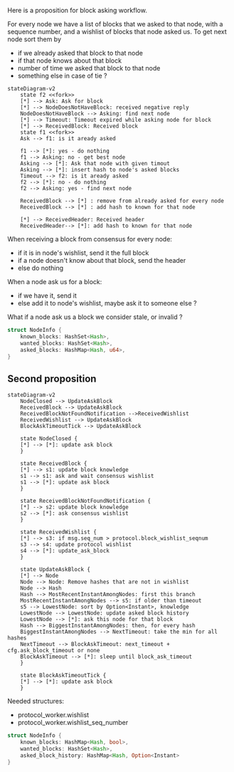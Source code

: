 Here is a proposition for block asking workflow.

For every node we have a list of blocks that we asked to that node, with a sequence number,
and a wishlist of blocks that node asked us.
To get next node sort them by
* if we already asked that block to that node
* if that node knows about that block
* number of time we asked that block to that node
* something else in case of tie ?

```mermaid
stateDiagram-v2
    state f2 <<fork>>
    [*] --> Ask: Ask for block
    [*] --> NodeDoesNotHaveBlock: received negative reply
    NodeDoesNotHaveBlock --> Asking: find next node
    [*] --> Timeout: Timeout expired while asking node for block
    [*] --> ReceivedBlock: Received block
    state f1 <<fork>>
    Ask --> f1: is it aready asked

    f1 --> [*]: yes - do nothing
    f1 --> Asking: no - get best node
    Asking --> [*]: Ask that node with given timout
    Asking --> [*]: insert hash to node's asked blocks
    Timeout --> f2: is it aready asked
    f2 --> [*]: no - do nothing
    f2 --> Asking: yes - find next node

    ReceivedBlock --> [*] : remove from already asked for every node
    ReceivedBlock --> [*] : add hash to known for that node

    [*] --> ReceivedHeader: Received header
    ReceivedHeader--> [*]: add hash to known for that node
```

When receiving a block from consensus for every node:
* if it is in node's wishlist, send it the full block
* if a node doesn't know about that block, send the header
* else do nothing

When a node ask us for a block:
* if we have it, send it
* else add it to node's wishlist, maybe ask it to someone else ?

What if a node ask us a block we consider stale, or invalid ?

```rust
struct NodeInfo {
    known_blocks: HashSet<Hash>,
    wanted_blocks: HashSet<Hash>,
    asked_blocks: HashMap<Hash, u64>,
}
```

## Second proposition
```mermaid
stateDiagram-v2
    NodeClosed --> UpdateAskBlock
    ReceivedBlock --> UpdateAskBlock
    ReceivedBlockNotFoundNotification -->ReceivedWishlist
    ReceivedWishlist --> UpdateAskBlock
    BlockAskTimeoutTick --> UpdateAskBlock

    state NodeClosed {
    [*] --> [*]: update ask block
    }

    state ReceivedBlock {
    [*] --> s1: update block knowledge
    s1 --> s1: ask and wait consensus wishlist
    s1 --> [*]: update ask block
    }

    state ReceivedBlockNotFoundNotification {
    [*] --> s2: update block knowledge
    s2 --> [*]: ask consensus wishlist
    }

    state ReceivedWishlist {
    [*] --> s3: if msg.seq_num > protocol.block_wishlist_seqnum 
    s3 --> s4: update protocol wishlist
    s4 --> [*]: update_ask_block
    }

    state UpdateAskBlock {
    [*] --> Node
    Node --> Node: Remove hashes that are not in wishlist
    Node --> Hash
    Hash --> MostRecentInstantAmongNodes: first this branch
    MostRecentInstantAmongNodes --> s5: if older than timeout
    s5 --> LowestNode: sort by Option<Instant>, knowledge
    LowestNode --> LowestNode: update asked block history
    LowestNode --> [*]: ask this node for that block
    Hash --> BiggestInstantAmongNodes: then, for every hash
    BiggestInstantAmongNodes --> NextTimeout: take the min for all hashes
    NextTimeout --> BlockAskTimeout: next_timeout + cfg.ask_block_timeout or none
    BlockAskTimeout --> [*]: sleep until block_ask_timeout
    }

    state BlockAskTimeoutTick {
    [*] --> [*]: update ask block
    }
```

Needed structures:
* protocol_worker.wishlist
* protocol_worker.wishlist_seq_number

```rust
struct NodeInfo {
    known_blocks: HashMap<Hash, bool>,
    wanted_blocks: HashSet<Hash>,
    asked_block_history: HashMap<Hash, Option<Instant>
}
```